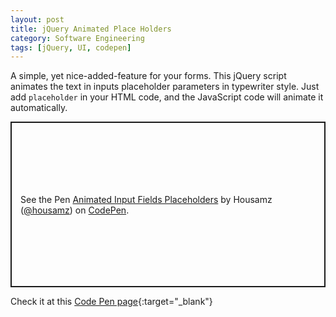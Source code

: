 ```yaml
---
layout: post
title: jQuery Animated Place Holders
category: Software Engineering
tags: [jQuery, UI, codepen]
---
```


A simple, yet nice-added-feature for your forms.
This jQuery script animates the text in inputs placeholder parameters in typewriter style.
Just add `placeholder` in your HTML code, and the JavaScript code will animate it automatically.

<p class="codepen" data-height="265" data-theme-id="default" data-default-tab="css,result" data-user="housamz" data-slug-hash="drrbyj" style="height: 265px; box-sizing: border-box; display: flex; align-items: center; justify-content: center; border: 2px solid; margin: 1em 0; padding: 1em;" data-pen-title="Animated Input Fields Placeholders">
  <span>See the Pen <a href="https://codepen.io/housamz/pen/drrbyj">
  Animated Input Fields Placeholders</a> by Housamz (<a href="https://codepen.io/housamz">@housamz</a>)
  on <a href="https://codepen.io">CodePen</a>.</span>
</p>
<script async src="https://static.codepen.io/assets/embed/ei.js"></script>

Check it at this [Code Pen page](https://codepen.io/housamz/pen/drrbyj){:target="_blank"}